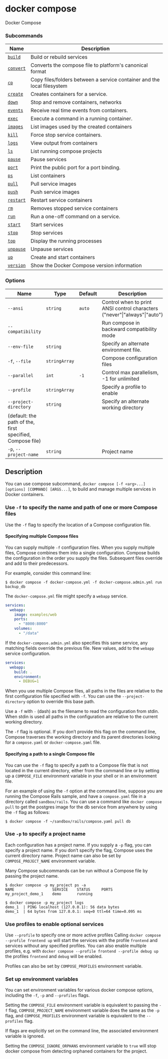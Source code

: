 # docker compose

<!---MARKER_GEN_START-->
Docker Compose

### Subcommands

| Name | Description |
| --- | --- |
| [`build`](compose_build.md) | Build or rebuild services |
| [`convert`](compose_convert.md) | Converts the compose file to platform's canonical format |
| [`cp`](compose_cp.md) | Copy files/folders between a service container and the local filesystem |
| [`create`](compose_create.md) | Creates containers for a service. |
| [`down`](compose_down.md) | Stop and remove containers, networks |
| [`events`](compose_events.md) | Receive real time events from containers. |
| [`exec`](compose_exec.md) | Execute a command in a running container. |
| [`images`](compose_images.md) | List images used by the created containers |
| [`kill`](compose_kill.md) | Force stop service containers. |
| [`logs`](compose_logs.md) | View output from containers |
| [`ls`](compose_ls.md) | List running compose projects |
| [`pause`](compose_pause.md) | Pause services |
| [`port`](compose_port.md) | Print the public port for a port binding. |
| [`ps`](compose_ps.md) | List containers |
| [`pull`](compose_pull.md) | Pull service images |
| [`push`](compose_push.md) | Push service images |
| [`restart`](compose_restart.md) | Restart service containers |
| [`rm`](compose_rm.md) | Removes stopped service containers |
| [`run`](compose_run.md) | Run a one-off command on a service. |
| [`start`](compose_start.md) | Start services |
| [`stop`](compose_stop.md) | Stop services |
| [`top`](compose_top.md) | Display the running processes |
| [`unpause`](compose_unpause.md) | Unpause services |
| [`up`](compose_up.md) | Create and start containers |
| [`version`](compose_version.md) | Show the Docker Compose version information |


### Options

| Name | Type | Default | Description |
| --- | --- | --- | --- |
| `--ansi` | `string` | `auto` | Control when to print ANSI control characters ("never"\|"always"\|"auto") |
| `--compatibility` |  |  | Run compose in backward compatibility mode |
| `--env-file` | `string` |  | Specify an alternate environment file. |
| `-f`, `--file` | `stringArray` |  | Compose configuration files |
| `--parallel` | `int` | `-1` | Control max parallelism, -1 for unlimited |
| `--profile` | `stringArray` |  | Specify a profile to enable |
| `--project-directory` | `string` |  | Specify an alternate working directory
(default: the path of the, first specified, Compose file) |
| `-p`, `--project-name` | `string` |  | Project name |


<!---MARKER_GEN_END-->

## Description

You can use compose subcommand, `docker compose [-f <arg>...] [options] [COMMAND] [ARGS...]`, to build and manage
multiple services in Docker containers.

### Use `-f` to specify the name and path of one or more Compose files
Use the `-f` flag to specify the location of a Compose configuration file.

#### Specifying multiple Compose files
You can supply multiple `-f` configuration files. When you supply multiple files, Compose combines them into a single
configuration. Compose builds the configuration in the order you supply the files. Subsequent files override and add
to their predecessors.

For example, consider this command line:

```console
$ docker compose -f docker-compose.yml -f docker-compose.admin.yml run backup_db
```

The `docker-compose.yml` file might specify a `webapp` service.

```yaml
services:
  webapp:
    image: examples/web
    ports:
      - "8000:8000"
    volumes:
      - "/data"
```
If the `docker-compose.admin.yml` also specifies this same service, any matching fields override the previous file.
New values, add to the `webapp` service configuration.

```yaml
services:
  webapp:
    build: .
    environment:
      - DEBUG=1
```

When you use multiple Compose files, all paths in the files are relative to the first configuration file specified
with `-f`. You can use the `--project-directory` option to override this base path.

Use a `-f` with `-` (dash) as the filename to read the configuration from stdin. When stdin is used all paths in the
configuration are relative to the current working directory.

The `-f` flag is optional. If you don’t provide this flag on the command line, Compose traverses the working directory
and its parent directories looking for a `compose.yaml` or `docker-compose.yaml` file.

#### Specifying a path to a single Compose file
You can use the `-f` flag to specify a path to a Compose file that is not located in the current directory, either
from the command line or by setting up a `COMPOSE_FILE` environment variable in your shell or in an environment file.

For an example of using the `-f` option at the command line, suppose you are running the Compose Rails sample, and
have a `compose.yaml` file in a directory called `sandbox/rails`. You can use a command like `docker compose pull` to
get the postgres image for the db service from anywhere by using the `-f` flag as follows:

```console
$ docker compose -f ~/sandbox/rails/compose.yaml pull db
```

### Use `-p` to specify a project name

Each configuration has a project name. If you supply a `-p` flag, you can specify a project name. If you don’t
specify the flag, Compose uses the current directory name.
Project name can also be set by `COMPOSE_PROJECT_NAME` environment variable.

Many Compose subcommands can be run without a Compose file by passing
the project name.

```console
$ docker compose -p my_project ps -a
NAME                 SERVICE    STATUS     PORTS
my_project_demo_1    demo       running

$ docker compose -p my_project logs
demo_1  | PING localhost (127.0.0.1): 56 data bytes
demo_1  | 64 bytes from 127.0.0.1: seq=0 ttl=64 time=0.095 ms
```

### Use profiles to enable optional services

Use `--profile` to specify one or more active profiles
Calling `docker compose --profile frontend up` will start the services with the profile `frontend` and services
without any specified profiles.
You can also enable multiple profiles, e.g. with `docker compose --profile frontend --profile debug up` the profiles `frontend` and `debug` will be enabled.

Profiles can also be set by `COMPOSE_PROFILES` environment variable.

### Set up environment variables

You can set environment variables for various docker compose options, including the `-f`, `-p` and `--profiles` flags.

Setting the `COMPOSE_FILE` environment variable is equivalent to passing the `-f` flag,
`COMPOSE_PROJECT_NAME` environment variable does the same as the `-p` flag,
and `COMPOSE_PROFILES` environment variable is equivalent to the `--profiles` flag.

If flags are explicitly set on the command line, the associated environment variable is ignored.

Setting the `COMPOSE_IGNORE_ORPHANS` environment variable to `true` will stop docker compose from detecting orphaned
containers for the project.
